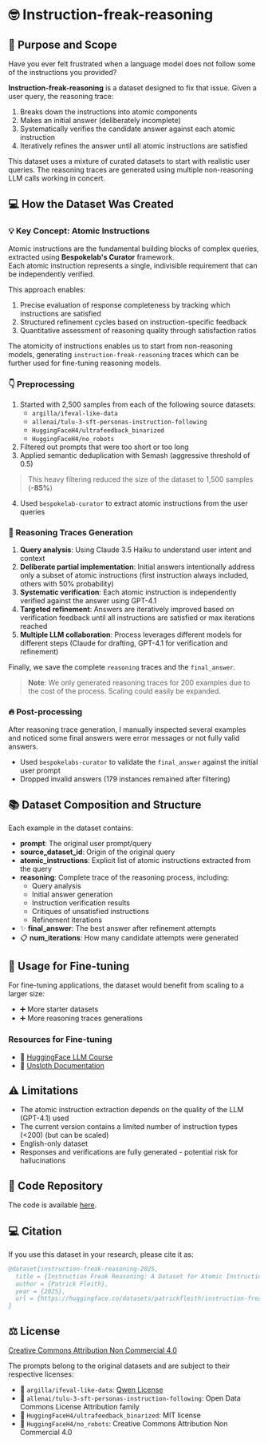 # 🤓 Instruction-freak-reasoning

## 🎯 Purpose and Scope

Have you ever felt frustrated when a language model does not follow some of the instructions you provided? 

**Instruction-freak-reasoning** is a dataset designed to fix that issue. Given a user query, the reasoning trace:

1. Breaks down the instructions into atomic components
2. Makes an initial answer (deliberately incomplete)
3. Systematically verifies the candidate answer against each atomic instruction
4. Iteratively refines the answer until all atomic instructions are satisfied

This dataset uses a mixture of curated datasets to start with realistic user queries. The reasoning traces are generated using multiple non-reasoning LLM calls working in concert.

## 💻 How the Dataset Was Created

### 💡 Key Concept: Atomic Instructions

Atomic instructions are the fundamental building blocks of complex queries, extracted using **Bespokelab's Curator** framework.  
Each atomic instruction represents a single, indivisible requirement that can be independently verified.

This approach enables:

1. Precise evaluation of response completeness by tracking which instructions are satisfied
2. Structured refinement cycles based on instruction-specific feedback
3. Quantitative assessment of reasoning quality through satisfaction ratios

The atomicity of instructions enables us to start from non-reasoning models, generating `instruction-freak-reasoning` traces which can be further used for fine-tuning reasoning models.

### 👇 Preprocessing

1. Started with 2,500 samples from each of the following source datasets:
   - `argilla/ifeval-like-data`
   - `allenai/tulu-3-sft-personas-instruction-following`
   - `HuggingFaceH4/ultrafeedback_binarized`
   - `HuggingFaceH4/no_robots`
2. Filtered out prompts that were too short or too long
3. Applied semantic deduplication with Semash (aggressive threshold of 0.5)

> This heavy filtering reduced the size of the dataset to 1,500 samples (**-85%**)

4. Used `bespokelab-curator` to extract atomic instructions from the user queries

### 🔬 Reasoning Traces Generation

1. **Query analysis**: Using Claude 3.5 Haiku to understand user intent and context
2. **Deliberate partial implementation**: Initial answers intentionally address only a subset of atomic instructions (first instruction always included, others with 50% probability)
3. **Systematic verification**: Each atomic instruction is independently verified against the answer using GPT-4.1
4. **Targeted refinement**: Answers are iteratively improved based on verification feedback until all instructions are satisfied or max iterations reached
5. **Multiple LLM collaboration**: Process leverages different models for different steps (Claude for drafting, GPT-4.1 for verification and refinement)

Finally, we save the complete `reasoning` traces and the `final_answer`.

> **Note**: We only generated reasoning traces for 200 examples due to the cost of the process. Scaling could easily be expanded.

### 🔥 Post-processing

After reasoning trace generation, I manually inspected several examples and noticed some final answers were error messages or not fully valid answers.

- Used `bespokelabs-curator` to validate the `final_answer` against the initial user prompt
- Dropped invalid answers (179 instances remained after filtering)

## 📚 Dataset Composition and Structure

Each example in the dataset contains:

- **prompt**: The original user prompt/query
- **source_dataset_id**: Origin of the original query  
- **atomic_instructions**: Explicit list of atomic instructions extracted from the query
- **reasoning**: Complete trace of the reasoning process, including:
  - Query analysis
  - Initial answer generation
  - Instruction verification results
  - Critiques of unsatisfied instructions
  - Refinement iterations
- ✨ **final_answer**: The best answer after refinement attempts
- 📋 **num_iterations**: How many candidate attempts were generated

## 🧠 Usage for Fine-tuning

For fine-tuning applications, the dataset would benefit from scaling to a larger size:

- ➕ More starter datasets
- ➕ More reasoning traces generations

### Resources for Fine-tuning 
- 🤗 [HuggingFace LLM Course](https://huggingface.co/learn/llm-course/en/chapter12/5?fw=pt)
- 🚀 [Unsloth Documentation](https://docs.unsloth.ai/basics/reasoning-grpo-and-rl)

## ⚠️ Limitations

- The atomic instruction extraction depends on the quality of the LLM (GPT-4.1) used
- The current version contains a limited number of instruction types (<200) (but can be scaled)
- English-only dataset
- Responses and verifications are fully generated - potential risk for hallucinations

## 📃 Code Repository

The code is available [here](https://github.com/patrickfleith/reason-instruct).

## 💻 Citation

If you use this dataset in your research, please cite it as:

```bibtex
@dataset{instruction-freak-reasoning-2025,
  title = {Instruction Freak Reasoning: A Dataset for Atomic Instruction Following and Verification},
  author = {Patrick Fleith},
  year = {2025},
  url = {https://huggingface.co/datasets/patrickfleith/instruction-freak-reasoning}
}
```

## ⚖️ License

[Creative Commons Attribution Non Commercial 4.0](https://creativecommons.org/licenses/by-nc/4.0/)

The prompts belong to the original datasets and are subject to their respective licenses:

- 📂 `argilla/ifeval-like-data`: [Qwen License](https://huggingface.co/Qwen/Qwen2.5-72B-Instruct/blob/main/LICENSE)
- 📂 `allenai/tulu-3-sft-personas-instruction-following`: Open Data Commons License Attribution family
- 📂 `HuggingFaceH4/ultrafeedback_binarized`: MIT license
- 📂 `HuggingFaceH4/no_robots`: Creative Commons Attribution Non Commercial 4.0

